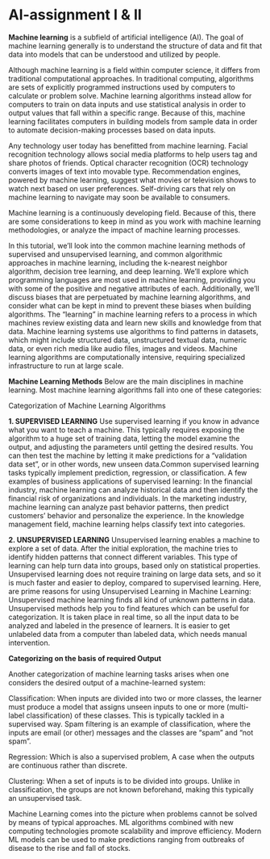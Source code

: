 # AI-assignment I & II

**Machine learning** is a subfield of artificial intelligence (AI). The goal of machine learning generally is to understand the structure of data and fit that data into models that can be understood and utilized by people.

Although machine learning is a field within computer science, it differs from traditional computational approaches. In traditional computing, algorithms are sets of explicitly programmed instructions used by computers to calculate or problem solve. Machine learning algorithms instead allow for computers to train on data inputs and use statistical analysis in order to output values that fall within a specific range. Because of this, machine learning facilitates computers in building models from sample data in order to automate decision-making processes based on data inputs.

Any technology user today has benefitted from machine learning. Facial recognition technology allows social media platforms to help users tag and share photos of friends. Optical character recognition (OCR) technology converts images of text into movable type. Recommendation engines, powered by machine learning, suggest what movies or television shows to watch next based on user preferences. Self-driving cars that rely on machine learning to navigate may soon be available to consumers.

Machine learning is a continuously developing field. Because of this, there are some considerations to keep in mind as you work with machine learning methodologies, or analyze the impact of machine learning processes.

In this tutorial, we’ll look into the common machine learning methods of supervised and unsupervised learning, and common algorithmic approaches in machine learning, including the k-nearest neighbor algorithm, decision tree learning, and deep learning. We’ll explore which programming languages are most used in machine learning, providing you with some of the positive and negative attributes of each. Additionally, we’ll discuss biases that are perpetuated by machine learning algorithms, and consider what can be kept in mind to prevent these biases when building algorithms.
The “learning” in machine learning refers to a process in which machines review existing data and learn new skills and knowledge from that data. Machine learning systems use algorithms to find patterns in datasets, which might include structured data, unstructured textual data, numeric data, or even rich media like audio files, images and videos. Machine learning algorithms are computationally intensive, requiring specialized infrastructure to run at large scale.

**Machine Learning Methods**
Below are the main disciplines in machine learning. Most machine learning algorithms fall into one of these categories:

Categorization of Machine Learning Algorithms

**1. SUPERVISED LEARNING**
Use supervised learning if you know in advance what you want to teach a machine. This typically requires exposing the algorithm to a huge set of training data, letting the model examine the output, and adjusting the parameters until getting the desired results. You can then test the machine by letting it make predictions for a “validation data set”, or in other words, new unseen data.Common supervised learning tasks typically implement prediction, regression, or classification. A few examples of business  applications of supervised learning:
In the financial industry, machine learning can analyze historical data and then identify the financial risk of organizations and individuals.
In the marketing industry, machine learning can analyze past behavior patterns, then predict customers’ behavior and personalize the experience.
In the knowledge management field, machine learning helps classify text into categories.

**2. UNSUPERVISED LEARNING**
Unsupervised learning enables a machine to explore a set of data. After the initial exploration, the machine tries to identify hidden patterns that connect different variables. This type of learning can help turn data into groups, based only on statistical properties. Unsupervised learning does not require training on large data sets, and so it is much faster and easier to deploy, compared to supervised learning.
Here, are prime reasons for using Unsupervised Learning in Machine Learning:
Unsupervised machine learning finds all kind of unknown patterns in data.
Unsupervised methods help you to find features which can be useful for categorization.
It is taken place in real time, so all the input data to be analyzed and labeled in the presence of learners.
It is easier to get unlabeled data from a computer than labeled data, which needs manual intervention.

**Categorizing on the basis of required Output**

Another categorization of machine learning tasks arises when one considers the desired output of a machine-learned system:  

Classification: When inputs are divided into two or more classes, the learner must produce a model that assigns unseen inputs to one or more (multi-label classification) of these classes. This is typically tackled in a supervised way. Spam filtering is an example of classification, where the inputs are email (or other) messages and the classes are “spam” and “not spam”.

Regression: Which is also a supervised problem, A case when the outputs are continuous rather than discrete.

Clustering: When a set of inputs is to be divided into groups. Unlike in classification, the groups are not known beforehand, making this typically an unsupervised task.

Machine Learning comes into the picture when problems cannot be solved by means of typical approaches.  ML algorithms combined with new computing technologies promote scalability and improve efficiency.  Modern ML models can be used to make predictions ranging from outbreaks of disease to the rise and fall of stocks.
